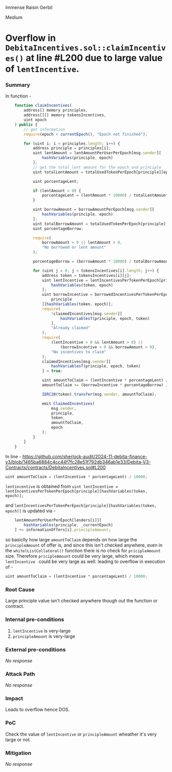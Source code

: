 Immense Raisin Gerbil

Medium

# Overflow in `DebitaIncentives.sol::claimIncentives()` at line #L200 due to large value of `lentIncentive`.

### Summary

In function -

```js
    function claimIncentives(
        address[] memory principles,
        address[][] memory tokensIncentives,
        uint epoch
    ) public {
        // get information
        require(epoch < currentEpoch(), "Epoch not finished");

        for (uint i; i < principles.length; i++) {
            address principle = principles[i];
            uint lentAmount = lentAmountPerUserPerEpoch[msg.sender][
                hashVariables(principle, epoch)
            ];
            // get the total lent amount for the epoch and principle
            uint totalLentAmount = totalUsedTokenPerEpoch[principle][epoch];

            uint porcentageLent;

            if (lentAmount > 0) {
                porcentageLent = (lentAmount * 10000) / totalLentAmount;
            }

            uint borrowAmount = borrowAmountPerEpoch[msg.sender][
                hashVariables(principle, epoch)
            ];
            uint totalBorrowAmount = totalUsedTokenPerEpoch[principle][epoch];
            uint porcentageBorrow;

            require(
                borrowAmount > 0 || lentAmount > 0,
                "No borrowed or lent amount"
            );

            porcentageBorrow = (borrowAmount * 10000) / totalBorrowAmount;

            for (uint j = 0; j < tokensIncentives[i].length; j++) {
                address token = tokensIncentives[i][j];
                uint lentIncentive = lentIncentivesPerTokenPerEpoch[principle][
                    hashVariables(token, epoch)
                ];
                uint borrowIncentive = borrowedIncentivesPerTokenPerEpoch[
                    principle
                ][hashVariables(token, epoch)];
                require(
                    !claimedIncentives[msg.sender][
                        hashVariablesT(principle, epoch, token)
                    ],
                    "Already claimed"
                );
                require(
                    (lentIncentive > 0 && lentAmount > 0) ||
                        (borrowIncentive > 0 && borrowAmount > 0),
                    "No incentives to claim"
                );
                claimedIncentives[msg.sender][
                    hashVariablesT(principle, epoch, token)
                ] = true;

                uint amountToClaim = (lentIncentive * porcentageLent) / 10000;
                amountToClaim += (borrowIncentive * porcentageBorrow) / 10000;

                IERC20(token).transfer(msg.sender, amountToClaim);

                emit ClaimedIncentives(
                    msg.sender,
                    principle,
                    token,
                    amountToClaim,
                    epoch
                );
            }
        }
    }
```
In line -
https://github.com/sherlock-audit/2024-11-debita-finance-v3/blob/1465ba6884c4cc44f7fc28e51f792db346ab1e33/Debita-V3-Contracts/contracts/DebitaIncentives.sol#L200

```js
uint amountToClaim = (lentIncentive * porcentageLent) / 10000;
```
`lentincentive` is obtained from `uint lentIncentive = lentIncentivesPerTokenPerEpoch[principle][hashVariables(token, epoch)];`

and `lentIncentivesPerTokenPerEpoch[principle][hashVariables(token, epoch)]` is updated via -

```js
    lentAmountPerUserPerEpoch[lenders[i]][
        hashVariables(principle, _currentEpoch)
    ] += informationOffers[i].principleAmount;
```

so basiclly how large `amountToClaim` depends on how large the `principleAmount` of offer is, and since this isn't checked anywhere, even in the `whitelListCollateral()` function there is no check for `pricipleAmount` size. Therefore `pricipleAmount` could be very large, which means `lentIncentive ` could be very large as well. leading to overflow in execution of -

```js
uint amountToClaim = (lentIncentive * porcentageLent) / 10000;
```

### Root Cause

Large principle value isn't checked anywhere though out the function or contract.

### Internal pre-conditions

1. `lentIncentive` is very-large
2. `principleAmount` is very-large

### External pre-conditions

_No response_

### Attack Path

_No response_

### Impact

Leads to overflow hence DOS.

### PoC

Check the value of `lentIncentive` or `principleAmount` wheather it's very large or not.

### Mitigation

_No response_